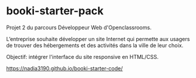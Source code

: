 # booki-starter-pack


Projet 2 du parcours Développeur Web d'Openclassrooms.

L’entreprise souhaite développer un site Internet qui permette aux usagers de trouver des hébergements et des activités dans la ville de leur choix.

Objectif: intégrer l'interface du site responsive en HTML/CSS.

https://nadia3190.github.io/booki-starter-code/
